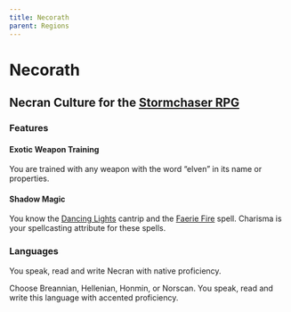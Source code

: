 ```yaml
---
title: Necorath
parent: Regions
---
```


# Necorath

## Necran Culture for the [Stormchaser RPG](https://stormchaserroleplaying.com/stormchaserRPG/)

### Features

#### Exotic Weapon Training
You are trained with any weapon with the word “elven” in its name or properties.

#### Shadow Magic
You know the [Dancing Lights](https://stormchaserroleplaying.com/stormchaserRPG/Spells/Cantrips/Evocation/#dancing-lights) cantrip and the [Faerie Fire](https://stormchaserroleplaying.com/stormchaserRPG/Spells/1/Evocation/#faerie-fire) spell. Charisma is your spellcasting attribute for these spells.

### Languages
You speak, read and write Necran with native proficiency.

Choose Breannian, Hellenian, Honmin, or Norscan. You speak, read and write this language with accented proficiency.
